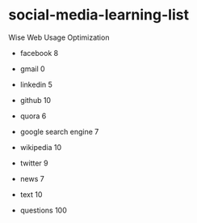# social-media-learning-list

Wise Web Usage Optimization

+ facebook 8
+ gmail 0
+ linkedin 5
+ github 10
+ quora 6
+ google search engine 7
+ wikipedia 10
+ twitter 9
+ news 7
+ text 10


+ questions 100
